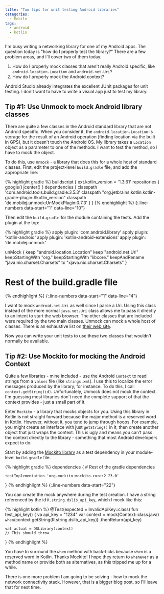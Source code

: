 ```yaml
---
title: "Two tips for unit testing Android libraries"
categories:
  - Mobile
tags:
  - android
  - kotlin
---
```


I'm busy writing a networking library for one of my Android apps.  The question today is "how do I properly test the library?"  There are a few problem areas, and I'll cover two of them today.

1. How do I properly mock classes that aren't really Android specific, like `android.location.Location` and `android.net.Uri`?
2. How do I properly mock the Android context?

Android Studio already integrates the excellent JUnit packages for unit testing.  I don't want to have to write a visual app just to test my library. 

## Tip #1: Use Unmock to mock Android library classes

There are quite a few classes in the Android standard library that are not Android specific.  When you consider it, the `android.location.Location` is storage for the result of an Android operation (finding location via the built in GPS), but it doesn't touch the Android OS.  My library takes a `Location` object as a parameter to one of the methods.  I want to test the method, so I have to mock the object.

To do this, use `Unmock` - a library that does this for a whole host of standard classes.  First, edit the project-level `build.gradle` file, and add the appropriate line:

{% highlight gradle %}
buildscript {
    ext.kotlin_version = '1.3.61'
    repositories {
        google()
        jcenter()
    }
    dependencies {
        classpath 'com.android.tools.build:gradle:3.5.3'
        classpath "org.jetbrains.kotlin:kotlin-gradle-plugin:$kotlin_version"
        classpath 'de.mobilej.unmock:UnMockPlugin:0.7.3'
    }
}
{% endhighlight %}
{:.line-numbers data-start="1" data-line="10"}

Then edit the `build.gradle` for the module containing the tests.  Add the plugin at the top:

{% highlight gradle %}
apply plugin: 'com.android.library'
apply plugin: 'kotlin-android'
apply plugin: 'kotlin-android-extensions'
apply plugin: 'de.mobilej.unmock'

unMock {
    keep "android.location.Location"
    keep "android.net.Uri"
    keepStartingWith "org."
    keepStartingWith "libcore."
    keepAndRename "java.nio.charset.Charsets" to "xjava.nio.charset.Charsets"
}

# Rest of the build.gradle file
{% endhighlight %}
{:.line-numbers data-start="1" data-line="4"}

I want to mock `android.net.Uri` as well since I parse a Uri.  Using this class instead of the more normal `java.net.Uri` class allows me to pass it directly to an Intent to start the web browser.  The other classes that are included were required by the two main classes.  Unmock can mock a whole host of classes.  There is an exhaustive list on [their web site](https://github.com/bjoernQ/unmock-plugin).

Now you can write your unit tests to use these two classes that wouldn't normally be available.

## Tip #2: Use Mockito for mocking the Android Context

Quite a few libraries - mine included - use the Android `Context` to read strings from a `values` file (like `strings.xml`).  I use this to localize the error messages produced by the library, for instance.  To do this, I call `context.getString(id)`.  Unfortunately, Unmock does not mock the context.  I'm guessing most libraries don't need the complete support of that the context provides - just a small part of it.

Enter `Mockito` - a library that mocks objects for you.  Using this library in Kotlin is not straight forward because the major method is a reserved word in Kotlin.  However, without it, you tend to jump through hoops.  For example, you might create an interface with just `getString()` in it, then create another object that just wraps the context.  This is ugly and means you can't pass the context directly to the library - something that most Android developers expect to do.

Start by adding the [Mockito library](https://site.mockito.org/) as a test dependency in your module-level `build.gradle` file.

{% highlight gradle %}
dependencies {
    # Rest of the gradle dependencies

    testImplementation 'org.mockito:mockito-core:2.23.0'
}
{% endhighlight %}
{:.line-numbers data-start="22"}

You can create the mock anywhere during the test creation.  I have a string referenced by the id `R.string.dslib_api_key`, which I mock like this:

{% highlight kotlin %}
@Test(expected = InvalidApiKey::class)
fun test_api_key() {
    va api_key = "1234"
    var context = mock(Context::class.java)
    `when`(context.getString(R.string.dslib_api_key))
        .thenReturn(api_key)
    
    val actual = DSLibrary(context)
    // This should throw
}
{% endhighlight %}

You have to surround the `when` method with back-ticks because `when` is a reserved word in Kotlin.  Thanks Mockito!  I hope they return to `whenever` as a method name or provide both as alternatives, as this tripped me up for a while.

There is one more problem I am going to be solving - how to mock the network connectivity stack.  However, that is a bigger blog post, so I'll leave that for next time.
